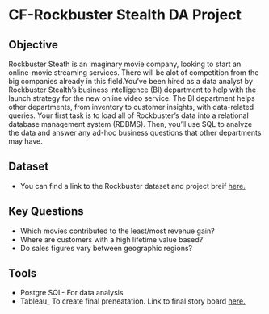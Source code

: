 # CF-Rockbuster Stealth DA Project 

## Objective 

Rockbuster Steath is an imaginary movie company, looking to start an online-movie streaming services. There will be alot of competition from the big companies already in this field.You’ve been hired as a data analyst by Rockbuster Stealth’s business intelligence (BI) department to help with the launch strategy for the new online video service. The BI department helps other departments, from inventory to customer insights, with data-related queries. Your first task is to load all of Rockbuster’s data into a relational database management system (RDBMS). Then, you’ll use SQL to analyze the data and answer any ad-hoc business questions that other departments may have.

## Dataset

* You can find a link to the Rockbuster dataset and project breif [here.](https://images.careerfoundry.com/public/courses/data-immersion/A3/A3_Data_Project_Brief%20.pdf)

## Key Questions

* Which movies contributed to the least/most revenue gain?
* Where are customers with a high lifetime value based?
* Do sales figures vary between geographic regions?

## Tools

* Postgre SQL- For data analysis
* Tableau_ To create final preneatation. Link to final story board [here.](https://public.tableau.com/app/profile/malachi.simmons/viz/Rockbuster3_10_16463758713930/MyStoryPresentation?publish=yes)
